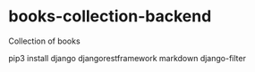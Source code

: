 # books-collection-backend
Collection of books


pip3 install django djangorestframework markdown django-filter
